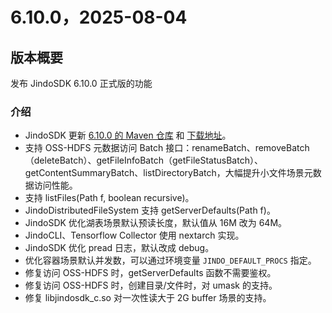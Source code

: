 # 6.10.0，2025-08-04

## 版本概要

发布 JindoSDK 6.10.0 正式版的功能

### 介绍

- JindoSDK 更新 [6.10.0 的 Maven 仓库](oss-maven.md) 和 [下载地址](jindodata_download.md)。
- 支持 OSS-HDFS 元数据访问 Batch 接口：renameBatch、removeBatch（deleteBatch）、getFileInfoBatch（getFileStatusBatch）、getContentSummaryBatch、listDirectoryBatch，大幅提升小文件场景元数据访问性能。
- 支持 listFiles(Path f, boolean recursive)。
- JindoDistributedFileSystem 支持 getServerDefaults(Path f)。
- JindoSDK 优化湖表场景默认预读长度，默认值从 16M 改为 64M。
- JindoCLI、Tensorflow Collector 使用 nextarch 实现。
- JindoSDK 优化 pread 日志，默认改成 debug。
- 优化容器场景默认并发数，可以通过环境变量 `JINDO_DEFAULT_PROCS` 指定。
- 修复访问 OSS-HDFS 时，getServerDefaults 函数不需要鉴权。
- 修复访问 OSS-HDFS 时，创建目录/文件时，对 umask 的支持。
- 修复 libjindosdk_c.so 对一次性读大于 2G buffer 场景的支持。